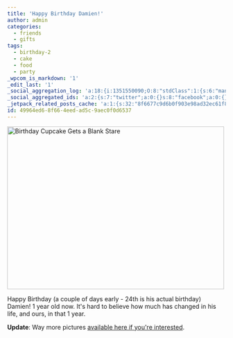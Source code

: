 ```yaml
---
title: 'Happy Birthday Damien!'
author: admin
categories:
  - friends
  - gifts
tags:
  - birthday-2
  - cake
  - food
  - party
_wpcom_is_markdown: '1'
_edit_last: '1'
_social_aggregation_log: 'a:18:{i:1351550090;O:8:"stdClass":1:{s:6:"manual";s:0:"";}i:1351553662;O:8:"stdClass":1:{s:6:"manual";s:0:"";}i:1351557563;O:8:"stdClass":1:{s:6:"manual";s:0:"";}i:1351565606;O:8:"stdClass":1:{s:6:"manual";s:0:"";}i:1351580824;O:8:"stdClass":1:{s:6:"manual";s:0:"";}i:1351610892;O:8:"stdClass":1:{s:6:"manual";s:0:"";}i:1351655199;O:8:"stdClass":1:{s:6:"manual";s:0:"";}i:1351743761;O:8:"stdClass":1:{s:6:"manual";s:0:"";}i:1351917074;O:8:"stdClass":1:{s:6:"manual";s:0:"";}i:1371995586;O:8:"stdClass":2:{s:6:"manual";b:0;s:5:"items";a:0:{}}i:1372016211;O:8:"stdClass":2:{s:6:"manual";b:0;s:5:"items";a:0:{}}i:1372032935;O:8:"stdClass":2:{s:6:"manual";b:0;s:5:"items";a:0:{}}i:1372042786;O:8:"stdClass":2:{s:6:"manual";b:0;s:5:"items";a:0:{}}i:1372153476;O:8:"stdClass":2:{s:6:"manual";b:0;s:5:"items";a:0:{}}i:1372569934;O:8:"stdClass":2:{s:6:"manual";b:0;s:5:"items";a:0:{}}i:1372887188;O:8:"stdClass":2:{s:6:"manual";b:0;s:5:"items";a:0:{}}i:1373058368;O:8:"stdClass":2:{s:6:"manual";b:0;s:5:"items";a:0:{}}i:1373231809;O:8:"stdClass":2:{s:6:"manual";b:0;s:5:"items";a:0:{}}}'
_social_aggregated_ids: 'a:2:{s:7:"twitter";a:0:{}s:8:"facebook";a:0:{}}'
_jetpack_related_posts_cache: 'a:1:{s:32:"8f6677c9d6b0f903e98ad32ec61f8deb";a:2:{s:7:"expires";i:1522740642;s:7:"payload";a:3:{i:0;a:1:{s:2:"id";i:221;}i:1;a:1:{s:2:"id";i:188;}i:2;a:1:{s:2:"id";i:207;}}}}'
id: 49964ed6-8f66-4eed-ad5c-9aec0f0d6537
---
```

<p><a href="http://www.flickr.com/photos/lemon/2602629991/" class="left"><img src="http://farm4.static.flickr.com/3281/2602629991_e7b39bd139.jpg" alt="Birthday Cupcake Gets a Blank Stare" width="500" height="375" border="0" /></a></p>
<p>Happy Birthday (a couple of days early - 24th is his actual birthday) Damien!  1 year old now.  It's hard to believe how much has changed in his life, and ours, in that 1 year.</p>
<p><strong>Update</strong>:  Way more pictures <a href="http://www.flickr.com/photos/lemon/sets/72157605903924032/">available here if you're interested</a>.</p>
